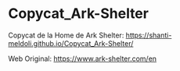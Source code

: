 # Copycat_Ark-Shelter
 Copycat de la Home de Ark Shelter: https://shanti-meldoli.github.io/Copycat_Ark-Shelter/

 Web Original: https://www.ark-shelter.com/en

